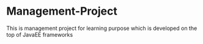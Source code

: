 # Management-Project
This is management project for learning purpose which is developed on the top of JavaEE frameworks
